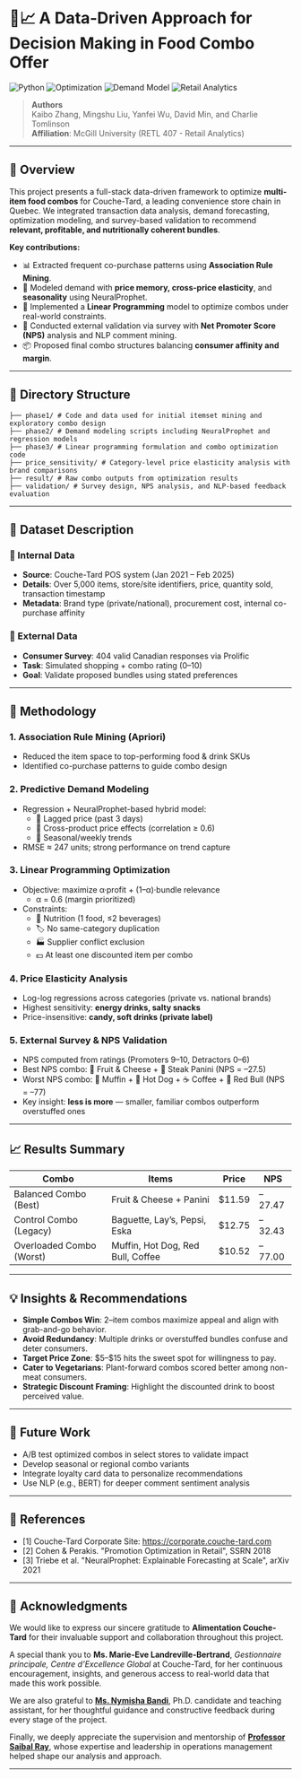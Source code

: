# 🍱📈 A Data-Driven Approach for Decision Making in Food Combo Offer

![Python](https://img.shields.io/badge/python-3.10%2B-blue?logo=Python)
![Optimization](https://img.shields.io/badge/Linear_Programming-Gurobi-green)
![Demand Model](https://img.shields.io/badge/Forecasting-NeuralProphet-orange)
![Retail Analytics](https://img.shields.io/badge/retail-food_combo_analysis-purple)

> **Authors**  
> Kaibo Zhang, Mingshu Liu, Yanfei Wu, David Min, and Charlie Tomlinson  
> **Affiliation**: McGill University (RETL 407 - Retail Analytics)  
---

## 🧠 Overview

This project presents a full-stack data-driven framework to optimize **multi-item food combos** for Couche-Tard, a leading convenience store chain in Quebec. We integrated transaction data analysis, demand forecasting, optimization modeling, and survey-based validation to recommend **relevant, profitable, and nutritionally coherent bundles**.

**Key contributions:**
- 📊 Extracted frequent co-purchase patterns using **Association Rule Mining**.
- 🔮 Modeled demand with **price memory, cross-price elasticity**, and **seasonality** using NeuralProphet.
- 🔧 Implemented a **Linear Programming** model to optimize combos under real-world constraints.
- 🧪 Conducted external validation via survey with **Net Promoter Score (NPS)** analysis and NLP comment mining.
- 📦 Proposed final combo structures balancing **consumer affinity and margin**.

---

## 📁 Directory Structure
```
├── phase1/ # Code and data used for initial itemset mining and exploratory combo design
├── phase2/ # Demand modeling scripts including NeuralProphet and regression models
├── phase3/ # Linear programming formulation and combo optimization code
├── price_sensitivity/ # Category-level price elasticity analysis with brand comparisons
├── result/ # Raw combo outputs from optimization results
├── validation/ # Survey design, NPS analysis, and NLP-based feedback evaluation
```

---

## 🛒 Dataset Description

### 🔹 Internal Data
- **Source**: Couche-Tard POS system (Jan 2021 – Feb 2025)
- **Details**: Over 5,000 items, store/site identifiers, price, quantity sold, transaction timestamp
- **Metadata**: Brand type (private/national), procurement cost, internal co-purchase affinity

### 🔹 External Data
- **Consumer Survey**: 404 valid Canadian responses via Prolific  
- **Task**: Simulated shopping + combo rating (0–10)  
- **Goal**: Validate proposed bundles using stated preferences

---

## 🧪 Methodology

### 1. Association Rule Mining (Apriori)
- Reduced the item space to top-performing food & drink SKUs
- Identified co-purchase patterns to guide combo design

### 2. Predictive Demand Modeling
- Regression + NeuralProphet-based hybrid model:
  - 🔁 Lagged price (past 3 days)
  - 🔗 Cross-product price effects (correlation ≥ 0.6)
  - 📆 Seasonal/weekly trends
- RMSE ≈ 247 units; strong performance on trend capture

### 3. Linear Programming Optimization
- Objective: maximize α·profit + (1–α)·bundle relevance  
  - α = 0.6 (margin prioritized)
- Constraints:
  - 🥗 Nutrition (1 food, ≤2 beverages)
  - 🏷️ No same-category duplication
  - 🏭 Supplier conflict exclusion
  - 💵 At least one discounted item per combo

### 4. Price Elasticity Analysis
- Log-log regressions across categories (private vs. national brands)
- Highest sensitivity: **energy drinks, salty snacks**
- Price-insensitive: **candy, soft drinks (private label)**

### 5. External Survey & NPS Validation
- NPS computed from ratings (Promoters 9–10, Detractors 0–6)
- Best NPS combo: 🧀 Fruit & Cheese + 🥪 Steak Panini (NPS = –27.5)
- Worst NPS combo: 🧁 Muffin + 🌭 Hot Dog + ☕ Coffee + 🥤 Red Bull (NPS = –77)
- Key insight: **less is more** — smaller, familiar combos outperform overstuffed ones

---

## 📈 Results Summary

| Combo                               | Items                          | Price   | NPS     |
|-------------------------------------|--------------------------------|---------|---------|
| Balanced Combo (Best)              | Fruit & Cheese + Panini        | \$11.59 | –27.47  |
| Control Combo (Legacy)            | Baguette, Lay’s, Pepsi, Eska   | \$12.75 | –32.43  |
| Overloaded Combo (Worst)          | Muffin, Hot Dog, Red Bull, Coffee | \$10.52 | –77.00  |

---

## 💡 Insights & Recommendations

- **Simple Combos Win**: 2–item combos maximize appeal and align with grab-and-go behavior.
- **Avoid Redundancy**: Multiple drinks or overstuffed bundles confuse and deter consumers.
- **Target Price Zone**: \$5–\$15 hits the sweet spot for willingness to pay.
- **Cater to Vegetarians**: Plant-forward combos scored better among non-meat consumers.
- **Strategic Discount Framing**: Highlight the discounted drink to boost perceived value.

---

## 🔄 Future Work

- A/B test optimized combos in select stores to validate impact
- Develop seasonal or regional combo variants
- Integrate loyalty card data to personalize recommendations
- Use NLP (e.g., BERT) for deeper comment sentiment analysis

---

## 📌 References
- [1] Couche-Tard Corporate Site: https://corporate.couche-tard.com  
- [2] Cohen & Perakis. "Promotion Optimization in Retail", SSRN 2018  
- [3] Triebe et al. "NeuralProphet: Explainable Forecasting at Scale", arXiv 2021  

---

## 🙏 Acknowledgments

We would like to express our sincere gratitude to **Alimentation Couche-Tard** for their invaluable support and collaboration throughout this project. 

A special thank you to **Ms. Marie-Eve Landreville-Bertrand**, *Gestionnaire principale, Centre d’Excellence Global* at Couche-Tard, for her continuous encouragement, insights, and generous access to real-world data that made this work possible.

We are also grateful to [**Ms. Nymisha Bandi**](https://www.mcgill.ca/desautels/nymisha-bandi), Ph.D. candidate and teaching assistant, for her thoughtful guidance and constructive feedback during every stage of the project.

Finally, we deeply appreciate the supervision and mentorship of [**Professor Saibal Ray**](https://www.mcgill.ca/desautels/saibal-ray), whose expertise and leadership in operations management helped shape our analysis and approach.

---
